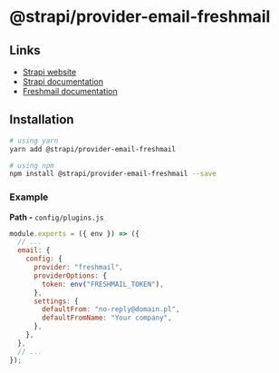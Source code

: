 # @strapi/provider-email-freshmail

## Links

- [Strapi website](https://strapi.io/)
- [Strapi documentation](https://docs.strapi.io)
- [Freshmail documentation](https://freshmail.pl/dokumentacja-rest-api-v3/docs/messaging/emails/)

## Installation

```bash
# using yarn
yarn add @strapi/provider-email-freshmail

# using npm
npm install @strapi/provider-email-freshmail --save
```

### Example

**Path -** `config/plugins.js`

```js
module.exports = ({ env }) => ({
  // ...
  email: {
    config: {
      provider: "freshmail",
      providerOptions: {
        token: env("FRESHMAIL_TOKEN"),
      },
      settings: {
        defaultFrom: "no-reply@domain.pl",
        defaultFromName: "Your company",
      },
    },
  },
  // ...
});
```
